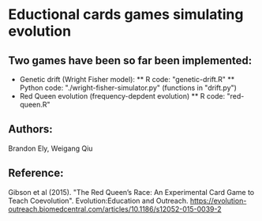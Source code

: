 # Eductional cards games simulating evolution
## Two games have been so far been implemented:
* Genetic drift (Wright Fisher model):
** R code: "genetic-drift.R"
** Python code: "./wright-fisher-simulator.py" (functions in "drift.py")
* Red Queen evolution (frequency-depdent evolution)
** R code: "red-queen.R"

## Authors:
Brandon Ely, Weigang Qiu

## Reference:
Gibson et al (2015). "The Red Queen’s Race: An Experimental Card Game to Teach Coevolution". Evolution:Education and Outreach. https://evolution-outreach.biomedcentral.com/articles/10.1186/s12052-015-0039-2

